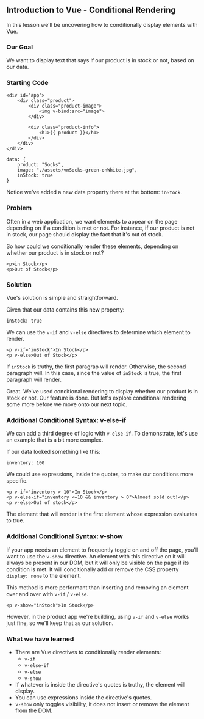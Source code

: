 ## Introduction to Vue - Conditional Rendering
In this lesson we'll be uncovering how to conditionally display elements with Vue.

### Our Goal
We want to display text that says if our product is in stock or not, based on our data.

### Starting Code

```
<div id="app">
    <div class="product">
        <div class="product-image">
            <img v-bind:src="image">
        </div>

        <div class="product-info">
            <h1>{{ product }}</h1>
        </div>
    </div>
</div>
```

```
data: {
    product: "Socks",
    image: "./assets/vmSocks-green-onWhite.jpg",
    inStock: true
}
```

Notice we've added a new data property there at the bottom: `inStock`.

### Problem
Often in a web application, we want elements to appear on the page depending on if a condition is met or not. For instance, if our product is not in stock, our page should display the fact that it's out of stock.

So how could we conditionally render these elements, depending on whether our product is in stock or not?

```
<p>in Stock</p>
<p>Out of Stock</p>
```

### Solution
Vue's solution is simple and straightforward.

Given that our data contains this new property:

```
inStock: true
```

We can use the `v-if` and `v-else` directives to determine which element to render.

```
<p v-if="inStock">In Stock</p>
<p v-else>Out of Stock</p>
```
If `inStock` is truthy, the first paragrap will render. Otherwise, the second paragraph will. In this case, since the value of `inStock` is true, the first paragraph will render.

Great. We've used conditional rendering to display whether our product is in stock or not. Our feature is done. But let's explore conditional rendering some more before we move onto our next topic.

### Additional Conditional Syntax: v-else-if
We can add a third degree of logic with `v-else-if`. To demonstrate, let's use an example that is a bit more complex.

If our data looked something like this:

```
inventory: 100
```

We could use expressions, inside the quotes, to make our conditions more specific.

```
<p v-if="inventory > 10">In Stock</p>
<p v-else-if="inventory <=10 && inventory > 0">Almost sold out!</p>
<p v-else>Out of stock</p>
```

The element that will render is the first element whose expression evaluates to true.

### Additional Conditional Syntax: v-show

If your app needs an element to frequently toggle on and off the page, you'll want to use the `v-show` directive. An element with this directive on it will always be present in our DOM, but it will only be visible on the page if its condition is met. It will conditionally add or remove the CSS property `display: none` to the element.

This method is more performant than inserting and removing an element over and over with `v-if` / `v-else`.

```
<p v-show="inStock">In Stock</p>
```

However, in the product app we're building, using `v-if` and `v-else` works just fine, so we'll keep that as our solution.

### What we have learned
- There  are Vue directives to conditionally render elements:
    * `v-if`
    * `v-else-if`
    * `v-else`
    * `v-show`
- If whatever is inside the directive's quotes is truthy, the element will display.
- You can use expressions inside the directive's quotes.
- `v-show` only toggles visibility, it does not insert or remove the element from the DOM.

